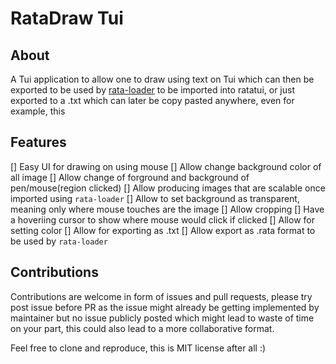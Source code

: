 # RataDraw Tui

## About
A Tui application to allow one to draw using text on Tui
which can then be exported to be used by [rata-loader](./ratadraw-loader/README.md)
to be imported into ratatui, or just exported to a 
.txt which can later be copy pasted anywhere, even for example,
this 

## Features
[] Easy UI for drawing on using mouse
[] Allow change background color of all image
[] Allow change of forground and background of pen/mouse(region clicked)
[] Allow producing images that are scalable once imported using `rata-loader`
[] Allow to set background as transparent, meaning only where mouse touches are the image
[] Allow cropping
[] Have a hoveriing cursor to show where mouse would click if clicked
[] Allow for setting color
[] Allow for exporting as .txt
[] Allow export as .rata format to be used by `rata-loader`

## Contributions
Contributions are welcome in form of issues and pull requests, please try post
issue before PR as the issue might already be getting implemented by maintainer but no issue publicly posted which might lead to waste of time on your part, this could also lead to a more collaborative format.

Feel free to clone and reproduce, this is MIT license after all :)
